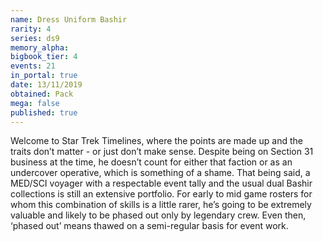 ```yaml
---
name: Dress Uniform Bashir
rarity: 4
series: ds9
memory_alpha:
bigbook_tier: 4
events: 21
in_portal: true
date: 13/11/2019
obtained: Pack
mega: false
published: true
---
```


Welcome to Star Trek Timelines, where the points are made up and the traits don’t matter - or just don’t make sense. Despite being on Section 31 business at the time, he doesn’t count for either that faction or as an undercover operative, which is something of a shame. That being said, a MED/SCI voyager with a respectable event tally and the usual dual Bashir collections is still an extensive portfolio. For early to mid game rosters for whom this combination of skills is a little rarer, he’s going to be extremely valuable and likely to be phased out only by legendary crew. Even then, ‘phased out’ means thawed on a semi-regular basis for event work.

